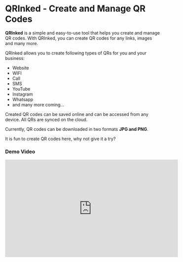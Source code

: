# QRInked - Create and Manage QR Codes
**QRInked** is a simple and easy-to-use tool that helps you create and manage QR codes. With QRInked, you can create QR codes for any links, images and many more.

QRInked allows you to create following types of QRs for you and your business:
- Website
- WIFI
- Call
- SMS
- YouTube
- Instagram
- Whatsapp
- and many more coming...

Created QR codes can be saved online and can be accessed from any device. All QRs are synced on the cloud.

Currently, QR codes can be downloaded in two formats **JPG and PNG**. 

It is fun to create QR codes here, why not give it a try?
### Demo Video
<iframe width="560" height="315" src="https://www.youtube-nocookie.com/embed/hJTBLW39FKQ" title="YouTube video player" frameborder="0" allow="accelerometer; autoplay; clipboard-write; encrypted-media; gyroscope; picture-in-picture; web-share" allowfullscreen></iframe>